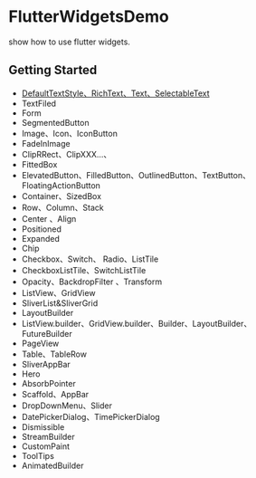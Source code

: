 # FlutterWidgetsDemo
show how to use flutter widgets.

## Getting Started
* [DefaultTextStyle、RichText、Text、SelectableText](https://github.com/103style/FlutterWidgetsDemo/blob/master/lib/demo/Text.dart)
* TextFiled
* Form
* SegmentedButton
* Image、Icon、IconButton
* FadeInImage
* ClipRRect、ClipXXX...、
* FittedBox
* ElevatedButton、FilledButton、OutlinedButton、TextButton、 FloatingActionButton
* Container、SizedBox
* Row、Column、Stack
* Center 、Align
* Positioned
* Expanded
* Chip
* Checkbox、Switch、 Radio、ListTile
* CheckboxListTile、SwitchListTile
* Opacity、BackdropFilter 、Transform
* ListView、GridView
* SliverList&SliverGrid
* LayoutBuilder
* ListView.builder、GridView.builder、Builder、LayoutBuilder、FutureBuilder
* PageView
* Table、TableRow
* SliverAppBar
* Hero
* AbsorbPointer
* Scaffold、AppBar
* DropDownMenu、Slider
* DatePickerDialog、TimePickerDialog
* Dismissible
* StreamBuilder
* CustomPaint
* ToolTips
* AnimatedBuilder
